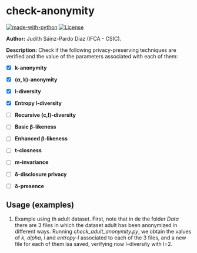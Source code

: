 # check-anonymity

[![made-with-python](https://img.shields.io/badge/Made%20with-Python-1f425f.svg)](https://www.python.org/)
[![License](https://img.shields.io/badge/License-Apache_2.0-blue.svg)](https://gitlab.ifca.es/sainzj/check-anonymity/-/blob/main/LICENSE)

**Author:** Judith Sáinz-Pardo Díaz (IFCA - CSIC).

**Description:** Check if the following privacy-preserving techniques are verified and the value of the parameters associated with each of them:
- [x] **k-anonymity**
- [x] **(α, k)-anonymity**
- [x] **l-diversity**
- [x] **Entropy l-diversity**
- [ ] **Recursive (c,l)-diversity**
- [ ] **Basic β-likeness**
- [ ] **Enhanced β-likeness**
- [ ] **t-closness**
- [ ] **m-invariance**
- [ ] **δ-disclosure privacy**
- [ ] **δ-presence**


## Usage (examples)
1. Example using th adult dataset. First, note that in de the folder _Data_ there are 3 files in which the dataset adult has been anonymized in different ways. Running _check_adult_anonymity.py_, we obtain the values of _k_, _alpha_, _l_ and _entropy-l_ associated to each of the 3 files, and a new file for each of them isa saved, verifying now l-diversity with l=2.
